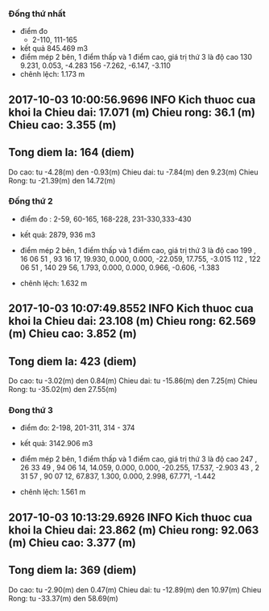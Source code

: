 

### Đống thứ nhất

- điểm đo
    - 2-110, 111-165
- kết quả 845.469 m3
- điểm mép 2 bên, 1 điểm thấp và 1 điểm cao, giá trị thứ 3 là độ cao
130               9.231,        0.053,     -4.283
156              -7.262,       -6.147,     -3.110
- chênh lệch:    1.173 m


2017-10-03 10:00:56.9696 INFO Kich thuoc cua khoi la
Chieu dai: 17.071 (m)
Chieu rong: 36.1 (m)
Chieu cao: 3.355 (m)
-------------------
Tong diem la: 164 (diem)
-------------------
Do cao: tu -4.28(m) den -0.93(m) 
Chieu dai: tu -7.84(m) den 9.23(m) 
Chieu Rong: tu -21.39(m) den 14.72(m)

### Đống thứ 2
- điểm đo : 2-59, 60-165, 168-228, 231-330,333-430

- kết quả: 2879, 936 m3

- điểm mép 2 bên, 1 điểm thấp và 1 điểm cao, giá trị thứ 3 là độ cao
 199             ,   16 06 51 ,   93 16 17,     19.930,      0.000,      0.000,      -22.059,       17.755,     -3.015
 112             ,  122 06 51 ,  140 29 56,      1.793,      0.000,      0.000,        0.966,       -0.606,     -1.383

- chênh lệch:    1.632 m



2017-10-03 10:07:49.8552 INFO Kich thuoc cua khoi la
Chieu dai: 23.108 (m)
Chieu rong: 62.569 (m)
Chieu cao: 3.852 (m)
-------------------
Tong diem la: 423 (diem)
-------------------
Do cao: tu -3.02(m) den 0.84(m) 
Chieu dai: tu -15.86(m) den 7.25(m) 
Chieu Rong: tu -35.02(m) den 27.55(m) 

### Đong thứ 3

- điểm đo: 2-198, 201-311, 314 - 374

- kết quả: 3142.906 m3 


- điểm mép 2 bên, 1 điểm thấp và 1 điểm cao, giá trị thứ 3 là độ cao
247             ,   26 33 49 ,   94 06 14,     14.059,      0.000,      0.000,      -20.255,       17.537,     -2.903
43              ,    2 31 57 ,   90 07 12,     67.837,      1.300,      0.000,        2.998,       67.771,     -1.442
- chênh lệch:    1.561 m


2017-10-03 10:13:29.6926 INFO Kich thuoc cua khoi la
Chieu dai: 23.862 (m)
Chieu rong: 92.063 (m)
Chieu cao: 3.377 (m)
-------------------
Tong diem la: 369 (diem)
-------------------
Do cao: tu -2.90(m) den 0.47(m) 
Chieu dai: tu -12.89(m) den 10.97(m) 
Chieu Rong: tu -33.37(m) den 58.69(m) 
